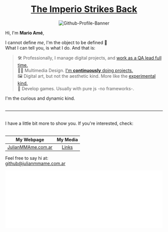 
<div align='center'>

# [The Imperio Strikes Back](# 'See what i did there? Imperio is my username 😅')
</div>

<div align='center'>

![Github-Profile-Banner](./media/GitHub-Profile-Banner%20-%20third.gif "A simple 3D animation to captivate your attention")
</div>

Hi, I'm **Mario Amé**,

I cannot define _me_, I'm the object to be defined 🤖 <br>
What I can tell you, is what I do. And that is:

>🛠️ Professionally, I manage digital projects, and [work as a QA lead full time.](https://www.linkedin.com/in/julian-ame/ "Check out my Linkedin profile!")<br>
>🏃‍♀️ Multimedia Design. [I'm **continuously** doing projects.](https://www.behance.net/imperioame "Check out my porfolio!")<br>
>🖼️ Digital art, but not the aesthetic kind. More like the <a href="https://www.instagram.com/p/CiV7zeNrGhs/">experimental kind.</a><br>
>🎳 Develop games. Usually with pure js -no frameworks-.

I'm the curious and dynamic kind.
<br>
<br>
___

<br>
I have a little bit more to show you. If you're interested, check:
<div align='center'>
<br>

| <div align='center'>My Webpage</div> | <div align='center'>My Media</div> |
| ------ | ----------- |
| <div align='center'>[JulianMMAme.com.ar](https://julianmmame.com.ar/)</div>   | <div align='center'>[Links](https://media.julianmmame.com.ar/)</div> |

</div>


Feel free to say hi at: <br>
github@julianmmame.com.ar

<div align='center'>

![LogoAnim](./media/ImperioAme-LogoAnim.gif "ImperioAme Logo Animation")

</div>

